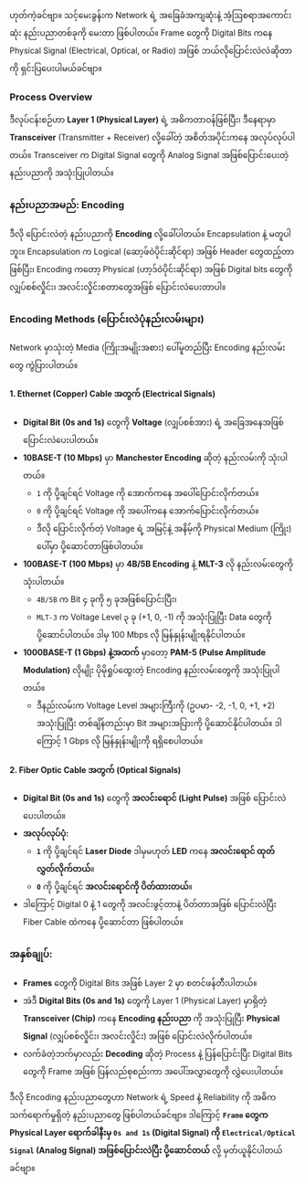 ဟုတ်ကဲ့ခင်ဗျာ။ သင့်မေးခွန်းက Network ရဲ့ အခြေခံအကျဆုံးနဲ့ အံ့ဩစရာအကောင်းဆုံး နည်းပညာတစ်ခုကို မေးတာ ဖြစ်ပါတယ်။ Frame တွေကို Digital Bits ကနေ Physical Signal (Electrical, Optical, or Radio) အဖြစ် ဘယ်လိုပြောင်းလဲလဲဆိုတာကို ရှင်းပြပေးပါမယ်ခင်ဗျာ။

### **Process Overview**

ဒီလုပ်ငန်းစဉ်ဟာ **Layer 1 (Physical Layer)** ရဲ့ အဓိကတာဝန်ဖြစ်ပြီး၊ ဒီနေရာမှာ **Transceiver** (Transmitter + Receiver) လို့ခေါ်တဲ့ အစိတ်အပိုင်းကနေ အလုပ်လုပ်ပါတယ်။ Transceiver က Digital Signal တွေကို Analog Signal အဖြစ်ပြောင်းပေးတဲ့ နည်းပညာကို အသုံးပြုပါတယ်။

### **နည်းပညာအမည်: Encoding**

ဒီလို ပြောင်းလဲတဲ့ နည်းပညာကို **Encoding** လို့ခေါ်ပါတယ်။ Encapsulation နဲ့ မတူပါဘူး။ Encapsulation က Logical (ဆော့ဖ်ဝဲပိုင်းဆိုင်ရာ) အဖြစ် Header တွေထည့်တာဖြစ်ပြီး၊ Encoding ကတော့ Physical (ဟာ့ဒ်ဝဲပိုင်းဆိုင်ရာ) အဖြစ် Digital bits တွေကို လျှပ်စစ်လှိုင်း၊ အလင်းလှိုင်းစတာတွေအဖြစ် ပြောင်းလဲပေးတာပါ။

### **Encoding Methods (ပြောင်းလဲပုံနည်းလမ်းများ)**

Network မှာသုံးတဲ့ Media (ကြိုးအမျိုးအစား) ပေါ်မူတည်ပြီး Encoding နည်းလမ်းတွေ ကွဲပြားပါတယ်။

#### **1. Ethernet (Copper) Cable အတွက် (Electrical Signals)**

- **Digital Bit (0s and 1s)** တွေကို **Voltage** (လျှပ်စစ်အား) ရဲ့ အခြေအနေအဖြစ် ပြောင်းလဲပေးပါတယ်။
- **10BASE-T (10 Mbps)** မှာ **Manchester Encoding** ဆိုတဲ့ နည်းလမ်းကို သုံးပါတယ်။
  - `1` ကို ပို့ချင်ရင် Voltage ကို အောက်ကနေ အပေါ်ပြောင်းလိုက်တယ်။
  - `0` ကို ပို့ချင်ရင် Voltage ကို အပေါ်ကနေ အောက်ပြောင်းလိုက်တယ်။
  - ဒီလို ပြောင်းလိုက်တဲ့ Voltage ရဲ့ အမြင့်နဲ့ အနိမ့်ကို Physical Medium (ကြိုး) ပေါ်မှာ ပို့ဆောင်တာဖြစ်ပါတယ်။
- **100BASE-T (100 Mbps)** မှာ **4B/5B Encoding** နဲ့ **MLT-3** လို နည်းလမ်းတွေကို သုံးပါတယ်။
  - `4B/5B` က Bit ၄ ခုကို ၅ ခုအဖြစ်ပြောင်းပြီး၊
  - `MLT-3` က Voltage Level ၃ ခု (+1, 0, -1) ကို အသုံးပြုပြီး Data တွေကို ပို့ဆောင်ပါတယ်။ ဒါမှ 100 Mbps လို မြန်နှုန်းမျိုးရနိုင်ပါတယ်။
- **1000BASE-T (1 Gbps) နဲ့အထက်** မှာတော့ **PAM-5 (Pulse Amplitude Modulation)** လိုမျိုး ပိုမိုရှုပ်ထွေးတဲ့ Encoding နည်းလမ်းတွေကို အသုံးပြုပါတယ်။
  - ဒီနည်းလမ်းက Voltage Level အများကြီးကို (ဥပမာ- -2, -1, 0, +1, +2) အသုံးပြုပြီး တစ်ချိန်တည်းမှာ Bit အများအပြားကို ပို့ဆောင်နိုင်ပါတယ်။ ဒါကြောင့် 1 Gbps လို မြန်နှုန်းမျိုးကို ရရှိစေပါတယ်။

#### **2. Fiber Optic Cable အတွက် (Optical Signals)**

- **Digital Bit (0s and 1s)** တွေကို **အလင်းရောင် (Light Pulse)** အဖြစ် ပြောင်းလဲပေးပါတယ်။
- **အလုပ်လုပ်ပုံ:**
  - **`1`** ကို ပို့ချင်ရင် **Laser Diode** ဒါမှမဟုတ် **LED** ကနေ **အလင်းရောင် ထုတ်လွှတ်လိုက်တယ်**။
  - **`0`** ကို ပို့ချင်ရင် **အလင်းရောင်ကို ပိတ်ထားတယ်**။
- ဒါကြောင့် Digital 0 နဲ့ 1 တွေကို အလင်းဖွင့်တာနဲ့ ပိတ်တာအဖြစ် ပြောင်းလဲပြီး Fiber Cable ထဲကနေ ပို့ဆောင်တာ ဖြစ်ပါတယ်။

### **အနှစ်ချုပ်:**

- **Frames** တွေကို Digital Bits အဖြစ် Layer 2 မှာ စတင်ဖန်တီးပါတယ်။
- အဲဒီ **Digital Bits (0s and 1s)** တွေကို Layer 1 (Physical Layer) မှာရှိတဲ့ **Transceiver (Chip)** ကနေ **Encoding နည်းပညာ** ကို အသုံးပြုပြီး **Physical Signal** (လျှပ်စစ်လှိုင်း၊ အလင်းလှိုင်း) အဖြစ် ပြောင်းလဲလိုက်ပါတယ်။
- လက်ခံတဲ့ဘက်မှာလည်း **Decoding** ဆိုတဲ့ Process နဲ့ ပြန်ပြောင်းပြီး Digital Bits တွေကို Frame အဖြစ် ပြန်လည်စုစည်းကာ အပေါ်အလွှာတွေကို လွှဲပေးပါတယ်။

ဒီလို Encoding နည်းပညာတွေဟာ Network ရဲ့ Speed နဲ့ Reliability ကို အဓိက သက်ရောက်မှုရှိတဲ့ နည်းပညာတွေ ဖြစ်ပါတယ်ခင်ဗျာ။ ဒါကြောင့် **`Frame` တွေက Physical Layer ရောက်ခါနီးမှ `0s and 1s` (Digital Signal) ကို `Electrical/Optical Signal` (Analog Signal) အဖြစ်ပြောင်းလဲပြီး ပို့ဆောင်တယ်** လို့ မှတ်ယူနိုင်ပါတယ်ခင်ဗျာ။
